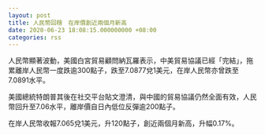 ```yaml
---
layout: post
title: 人民幣回穩　在岸價創近兩個月新高
date: 2020-06-23 18:08:15.000000000 +08:00
categories: rss
---
```


人民幣顯著波動，美國白宮貿易顧問納瓦羅表示，中美貿易協議已經「完結」，拖累離岸人民幣一度跌逾300點子，跌至7.0877兌1美元，在岸人民幣亦曾跌至7.0891水平。

美國總統特朗普其後在社交平台貼文澄清，與中國的貿易協議仍然全面有效，人民幣回升至7.06水平，離岸價自日內低位反彈逾200點子。

在岸人民幣收報7.065兌1美元，升120點子，創近兩個月新高，升幅0.17%。
